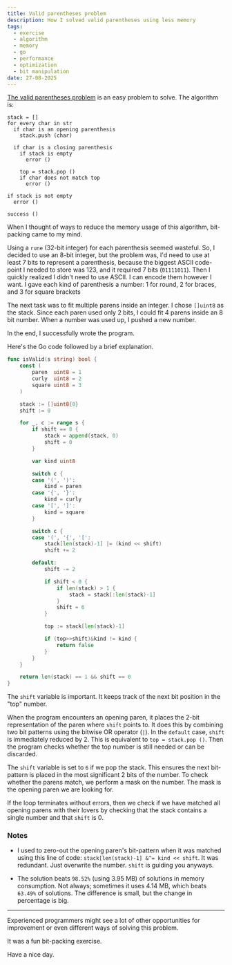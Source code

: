 ```yaml
---
title: Valid parentheses problem
description: How I solved valid parentheses using less memory
tags:
  - exercise
  - algorithm
  - memory
  - go
  - performance
  - optimization
  - bit manipulation
date: 27-08-2025
---
```


[The valid parentheses problem](https://leetcode.com/problems/valid-parentheses/) is an easy
problem to solve. The algorithm is:

```
stack = []
for every char in str
  if char is an opening parenthesis
    stack.push (char)

  if char is a closing parenthesis
    if stack is empty
      error ()

    top = stack.pop ()
    if char does not match top
      error ()

if stack is not empty
  error ()

success ()
```

When I thought of ways to reduce the memory usage of this algorithm, bit-packing came to my mind.

Using a `rune` (32-bit integer) for each parenthesis seemed wasteful. So, I
decided to use an 8-bit integer, but the problem was, I'd need to use at least
7 bits to represent a parenthesis, because the biggest ASCII code-point I needed
to store was 123, and it required 7 bits (`01111011`). Then I quickly realized I
didn't need to use ASCII. I can encode them however I want. I gave each kind of parenthesis a number:
1 for round, 2 for braces, and 3 for square brackets

The next task was to fit multiple parens inside an integer. I chose `[]uint8` as the stack.
Since each paren used only 2 bits, I could fit 4 parens inside an 8 bit number. When a number
was used up, I pushed a new number.

In the end, I successfully wrote the program.

Here's the Go code followed by a brief explanation.

```go
func isValid(s string) bool {
	const (
		paren  uint8 = 1
		curly  uint8 = 2
		square uint8 = 3
	)

	stack := []uint8{0}
	shift := 0

	for _, c := range s {
		if shift == 8 {
			stack = append(stack, 0)
			shift = 0
		}

		var kind uint8

		switch c {
		case '(', ')':
			kind = paren
		case '{', '}':
			kind = curly
		case '[', ']':
			kind = square
		}

		switch c {
		case '(', '{', '[':
			stack[len(stack)-1] |= (kind << shift)
			shift += 2

		default:
			shift -= 2

			if shift < 0 {
				if len(stack) > 1 {
					stack = stack[:len(stack)-1]
				}
				shift = 6
			}

			top := stack[len(stack)-1]

			if (top>>shift)&kind != kind {
				return false
			}
		}
	}

	return len(stack) == 1 && shift == 0
}
```

The `shift` variable is important. It keeps track of the next bit position in the "top" number.

When the program encounters an opening paren, it places the 2-bit representation of the paren where
`shift` points to. It does this by combining two bit patterns using the bitwise OR operator (`|`).
In the `default` case, `shift` is immediately reduced by 2. This is equivalent to `top = stack.pop ()`.
Then the program checks whether the top number is still needed or can be discarded.

The `shift` variable is set to `6` if we pop the stack. This ensures the next bit-pattern is placed
in the most significant 2 bits of the number. To check whether the parens match, we perform a mask on
the number. The mask is the opening paren we are looking for.

If the loop terminates without errors, then we check if we have matched all opening parens with their lovers
by checking that the stack contains a single number and that `shift` is 0.


### Notes

* I used to zero-out the opening paren's bit-pattern when it was matched using this line of code:
`stack[len(stack)-1] &^= kind << shift`. It was redundant. Just overwrite the number. `shift` is guiding you anyways.

* The solution beats `98.52%` (using 3.95 MB) of solutions in memory consumption. Not always; sometimes it
uses 4.14 MB, which beats `63.49%` of solutions. The difference is small, but the change in percentage
is big.

---

Experienced programmers might see a lot of other opportunities for improvement or even
different ways of solving this problem.

It was a fun bit-packing exercise.

Have a nice day.

